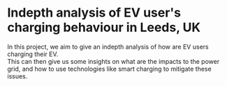 # Indepth analysis of EV user's charging behaviour in Leeds, UK  

In this project, we aim to give an indepth analysis of how are EV users charging their EV.    
This can then give us some insights on what are the impacts to the power grid, and how to use technologies like smart charging to mitigate these issues.  
